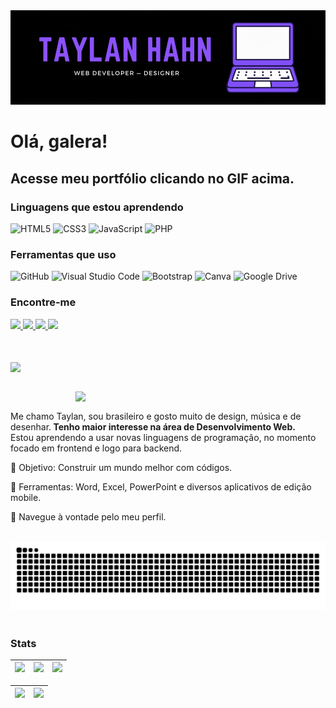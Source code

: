 <a href="https://taylanhahn.github.io/TaylanPortfolio/">
<img src="taylanhahngif.gif">
</a>

# Olá, galera! 
## Acesse meu portfólio clicando no GIF acima. 

### Linguagens que estou aprendendo

![HTML5](https://img.shields.io/badge/html5-orange.svg?style=for-the-badge&logo=html5&logoColor=white)
![CSS3](https://img.shields.io/badge/css3-%231572B6.svg?style=for-the-badge&logo=css3&logoColor=white)
![JavaScript](https://img.shields.io/badge/javascript-yellow.svg?style=for-the-badge&logo=javascript&logoColor=black)
![PHP](https://img.shields.io/badge/php-%23777BB4.svg?style=for-the-badge&logo=php&logoColor=white)

### Ferramentas que uso

![GitHub](https://img.shields.io/badge/github-%23121011.svg?style=for-the-badge&logo=github&logoColor=white)
![Visual Studio Code](https://img.shields.io/badge/VS%20Code-0078d7.svg?style=for-the-badge&logo=visual-studio-code&logoColor=white)
![Bootstrap](https://img.shields.io/badge/bootstrap-%238511FA.svg?style=for-the-badge&logo=bootstrap&logoColor=white)
![Canva](https://img.shields.io/badge/Canva-%2300C4CC.svg?style=for-the-badge&logo=Canva&logoColor=white)
![Google Drive](https://img.shields.io/badge/Google%20Drive-4285F4?style=for-the-badge&logo=googledrive&logoColor=white)

### Encontre-me

<div>
  <!-- Work Links -->
  <a href="https://github.com/TaylanHahn" target="_blank">
    <img src="https://img.shields.io/badge/GitHub-100000?style=for-the-badge&logo=github&logoColor=white" target="_blank">
  </a>
  <a href="https://www.linkedin.com/in/taylanhahn/" target="_blank">
    <img src="https://img.shields.io/badge/-LinkedIn-%230077B5?style=for-the-badge&logo=linkedin&logoColor=white" target="_blank">
  </a>
  <a href = "mailto:taylan.hahn@gmail.com">
    <img src="https://img.shields.io/badge/Gmail-D14836?style=for-the-badge&logo=gmail&logoColor=white">
  </a>

  <!-- Social Links -->
  <a href="https://instagram.com/taylan.hahn/" target="_blank">
  <img src="https://img.shields.io/badge/-Instagram-%23E4405F?style=for-the-badge&logo=instagram&logoColor=white" target="_blank">
  </a>
</div>

<br><br>
<a href="https://github.com/TaylanHahn/github-readme-stats">
<img align="center" src="https://github-readme-stats.vercel.app/api/top-langs/?username=TaylanHahn&layout=compact&theme=dark&hide_border=true"></img>
</a> 


<br>

<img src="https://raw.githubusercontent.com/MicaelliMedeiros/micaellimedeiros/master/image/computer-illustration.png" min-width="305px" max-width="405px" width="400px" align="right">
<br>

<p align="left"> 
  Me chamo Taylan, sou brasileiro e gosto muito de design, música e de desenhar.<strong> Tenho maior interesse na área de Desenvolvimento Web. </strong> <br>
  Estou aprendendo a usar novas linguagens de programação, no momento focado em frontend e logo para backend.
</p>

<p align="left">
 
  🎯 Objetivo: Construir um mundo melhor com códigos.
</p>

<p align="left">
</p>

  💼 Ferramentas: Word, Excel, PowerPoint e diversos aplicativos de edição mobile.


<p align="left">
  💜 Navegue à vontade pelo meu perfil.
</p>
<br>

<picture>
  <source media="(prefers-color-scheme: dark)" srcset="https://raw.githubusercontent.com/taylanhahn/taylanhahn/output/github-contribution-grid-snake-dark.svg">
  <source media="(prefers-color-scheme: light)" srcset="https://raw.githubusercontent.com/taylanhahn/taylanhahn/output/github-contribution-grid-snake.svg">
  <img alt="github contribution grid snake animation" src="https://raw.githubusercontent.com/taylanhahn/taylanhahn/output/github-contribution-grid-snake.svg">
</picture>
<br><br>

### Stats

| ![](http://github-profile-summary-cards.vercel.app/api/cards/stats?username=TaylanHahn&theme=tokyonight) | ![](http://github-profile-summary-cards.vercel.app/api/cards/repos-per-language?username=TaylanHahn&hide=Html&theme=tokyonight) | ![](http://github-profile-summary-cards.vercel.app/api/cards/most-commit-language?username=TaylanHahn&theme=tokyonight) |
| :-: | :-: | :-: |

| ![](http://github-profile-summary-cards.vercel.app/api/cards/profile-details?username=taylanhahn&theme=tokyonight) | ![](https://github-readme-streak-stats.herokuapp.com/?user=TaylanHahn&theme=tokyonight&hide_border=true&date_format=M%20j%5B%2C%20Y%5D&background=1A1B27&stroke=35AFA3&ring=BF91F3&fire=BF91F3&currStreakNum=BF91F3&sideNums=BF91F3&currStreakLabel=BF91F3&sideLabels=BF91F3&dates=35AFA3) |
| :-: | :-: |

